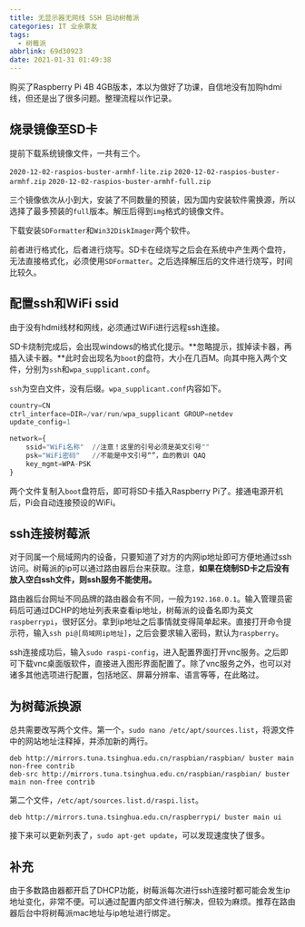```yaml
---
title: 无显示器无网线 SSH 启动树莓派
categories: IT 业余票友
tags:
  - 树莓派
abbrlink: 69d30923
date: 2021-01-31 01:49:38
---
```

购买了Raspberry Pi 4B 4GB版本，本以为做好了功课，自信地没有加购hdmi线，但还是出了很多问题。整理流程以作记录。
<!--more-->

## 烧录镜像至SD卡
提前下载系统镜像文件，一共有三个。

`2020-12-02-raspios-buster-armhf-lite.zip`
`2020-12-02-raspios-buster-armhf.zip`
`2020-12-02-raspios-buster-armhf-full.zip`

三个镜像依次从小到大，安装了不同数量的预装，因为国内安装软件需换源，所以选择了最多预装的`full`版本。解压后得到`img`格式的镜像文件。

下载安装`SDFormatter`和`Win32DiskImager`两个软件。

前者进行格式化，后者进行烧写。SD卡在经烧写之后会在系统中产生两个盘符，无法直接格式化，必须使用`SDFormatter`。之后选择解压后的文件进行烧写，时间比较久。



## 配置ssh和WiFi ssid
由于没有hdmi线材和网线，必须通过WiFi进行远程ssh连接。

SD卡烧制完成后，会出现windows的格式化提示。**忽略提示，拔掉读卡器，再插入读卡器。**此时会出现名为`boot`的盘符，大小在几百M。向其中拖入两个文件，分别为`ssh`和`wpa_supplicant.conf`。

`ssh`为空白文件，没有后缀。`wpa_supplicant.conf`内容如下。

```python
country=CN
ctrl_interface=DIR=/var/run/wpa_supplicant GROUP=netdev
update_config=1

network={
	ssid="WiFi名称"  //注意！这里的引号必须是英文引号""
	psk="WiFi密码"   //不能是中文引号“”，血的教训 QAQ
	key_mgmt=WPA-PSK
}
```
两个文件复制入`boot`盘符后，即可将SD卡插入Raspberry Pi了。接通电源开机后，Pi会自动连接预设的WiFi。
## ssh连接树莓派
对于同属一个局域网内的设备，只要知道了对方的内网ip地址即可方便地通过ssh访问。树莓派的ip可以通过路由器后台来获取。注意，**如果在烧制SD卡之后没有放入空白ssh文件，则ssh服务不能使用。**

路由器后台网址不同品牌的路由器会有不同，一般为`192.168.0.1`。输入管理员密码后可通过DCHP的地址列表来查看ip地址，树莓派的设备名即为英文`raspberrypi`，很好区分。拿到ip地址之后事情就变得简单起来。直接打开命令提示符，输入`ssh pi@[局域网ip地址]`，之后会要求输入密码，默认为`raspberry`。

ssh连接成功后，输入`sudo raspi-config`，进入配置界面打开vnc服务。之后即可下载vnc桌面版软件，直接进入图形界面配置了。除了vnc服务之外，也可以对诸多其他选项进行配置，包括地区、屏幕分辨率、语言等等，在此略过。

## 为树莓派换源

总共需要改写两个文件。第一个，`sudo nano /etc/apt/sources.list`，将源文件中的网站地址注释掉，并添加新的两行。

```
deb http://mirrors.tuna.tsinghua.edu.cn/raspbian/raspbian/ buster main non-free contrib
deb-src http://mirrors.tuna.tsinghua.edu.cn/raspbian/raspbian/ buster main non-free contrib
```

第二个文件，`/etc/apt/sources.list.d/raspi.list`。

```
deb http://mirrors.tuna.tsinghua.edu.cn/raspberrypi/ buster main ui
```

接下来可以更新列表了，`sudo apt-get update`，可以发现速度快了很多。

## 补充
由于多数路由器都开启了DHCP功能，树莓派每次进行ssh连接时都可能会发生ip地址变化，非常不便。可以通过配置内部文件进行解决，但较为麻烦。推荐在路由器后台中将树莓派mac地址与ip地址进行绑定。